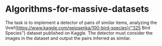 # Algorithms-for-massive-datasets
The task is to implement a detector of pairs of similar items, analyzing the \href{https://www.kaggle.com/gpiosenka/100-bird-species}{"325 Bird Species"} dataset published on Kaggle. The detector must consider the images in the dataset and output the pairs inferred as similar.
